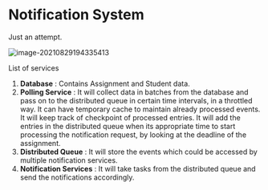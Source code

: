 # Notification System 

Just an attempt.

![image-20210829194335413](C:\Users\utkar\AppData\Roaming\Typora\typora-user-images\image-20210829194335413.png)



List of services

1. **Database** : Contains Assignment and Student data.
2. **Polling Service** : It will collect data in batches from the database and pass on to the distributed queue in certain time intervals, in a throttled way. It can have temporary cache to maintain already processed events. It will keep track of checkpoint of processed entries. It will add the entries in the distributed queue when its appropriate time to start processing the notification request, by looking at the deadline of the assignment.
3. **Distributed Queue** :  It will store the events which could be accessed by multiple notification services.
4. **Notification Services** : It will take tasks from the distributed queue and send the notifications accordingly.